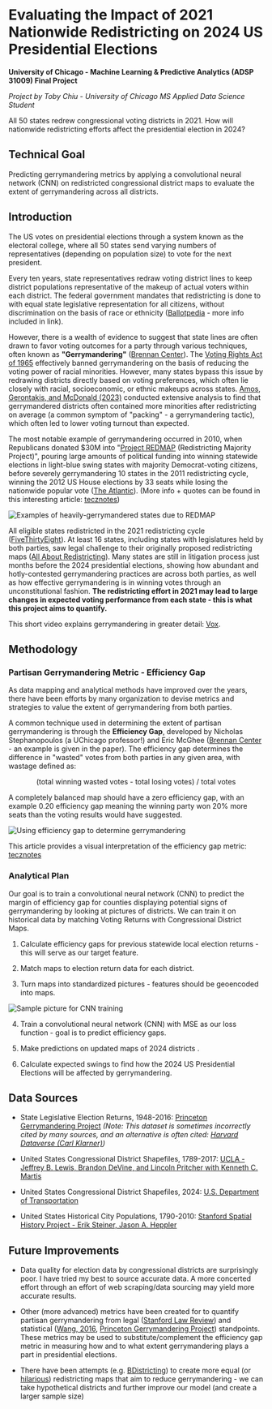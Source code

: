 # Evaluating the Impact of 2021 Nationwide Redistricting on 2024 US Presidential Elections

**University of Chicago - Machine Learning & Predictive Analytics (ADSP 31009) Final Project**

*Project by Toby Chiu - University of Chicago MS Applied Data Science Student*

All 50 states redrew congressional voting districts in 2021. How will nationwide redistricting efforts affect the presidential election in 2024? 

## Technical Goal

Predicting gerrymandering metrics by applying a convolutional neural network (CNN) on redistricted congressional district maps to evaluate the extent of gerrymandering across all districts.

## Introduction

The US votes on presidential elections through a system known as the electoral college, where all 50 states send varying numbers of representatives (depending on population size) to vote for the next president. 

Every ten years, state representatives redraw voting district lines to keep district populations representative of the makeup of actual voters within each district. The federal government mandates that redistricting is done to with equal state legislative representation for all citizens, without discrimination on the basis of race or ethnicity ([Ballotpedia](https://ballotpedia.org/Redistricting) - more info included in link).

However, there is a wealth of evidence to suggest that state lines are often drawn to favor voting outcomes for a party through various techniques, often known as **"Gerrymandering"** ([Brennan Center](https://www.brennancenter.org/our-work/research-reports/gerrymandering-explained)). The [Voting Rights Act of 1965](https://www.archives.gov/milestone-documents/voting-rights-act?_ga=2.99238622.1949216050.1715659324-971477195.1715659323) effectively banned gerrymandering on the basis of reducing the voting power of racial minorities. However, many states  bypass this issue by redrawing districts directly based on voting preferences, which often lie closely with racial, socioeconomic, or ethnic makeups across states. [Amos, Gerontakis, and McDonald (2023)](https://esra-conference.org/files/election-science-conference/files/changing_precinct_boundaries_esra-brianamos.pdf) conducted extensive analysis to find that gerrymandered districts often contained more minorities after redistricting on average (a common symptom of "packing" - a gerrymandering tactic), which often led to lower voting turnout than expected.

The most notable example of gerrymandering occurred in 2010, when Republicans donated $30M into "[Project REDMAP](https://www.redistrictingmajorityproject.com/) (Redistricting Majority Project)", pouring large amounts of political funding into winning statewide elections in light-blue swing states with majority Democrat-voting citizens, before severely gerrymandering 10 states in the 2011 redistricting cycle, winning the 2012 US House elections by 33 seats while losing the nationwide popular vote ([The Atlantic](https://www.theatlantic.com/politics/archive/2017/06/how-deep-blue-maryland-shows-redistricting-is-broken/531492/)). (More info + quotes can be found in this interesting article: [tecznotes](http://mike.teczno.com/notes/redistricting.html))

![Examples of heavily-gerrymandered states due to REDMAP](img\gerrymandering_examples.png)

All eligible states redistricted in the 2021 redistricting cycle ([FiveThirtyEight](https://projects.fivethirtyeight.com/redistricting-2022-maps/)). At least 16 states, including states with legislatures held by both parties, saw legal challenge to their originally proposed redistricting maps ([All About Redistricting](https://redistricting.lls.edu/national-overview/?colorby=Court%20Action&level=Congress&cycle=2020)). Many states are still in litigation process just months before the 2024 presidential elections, showing how abundant and hotly-contested gerrymandering practices are across both parties, as well as how effective gerrymandering is in winning votes through an unconstitutional fashion. **The redistricting effort in 2021 may lead to large changes in expected voting performance from each state - this is what this project aims to quantify.**

This short video explains gerrymandering in greater detail: [Vox](https://www.youtube.com/watch?v=QZZwoObFMhU&ab_channel=Vox).


## Methodology

### Partisan Gerrymandering Metric - Efficiency Gap

As data mapping and analytical methods have improved over the years, there have been efforts by many organization to devise metrics and strategies to value the extent of gerrymandering from both parties.

A common technique used in determining the extent of partisan gerrymandering is through the **Efficiency Gap**, developed by Nicholas Stephanopoulos (a UChicago professor!) and Eric McGhee ([Brennan Center](https://www.brennancenter.org/sites/default/files/legal-work/How_the_Efficiency_Gap_Standard_Works.pdf) - an example is given in the paper). The efficiency gap determines the difference in "wasted" votes from both parties in any given area, with wastage defined as: 

<p style="text-align: center;">(total winning wasted votes - total losing votes) / total votes</p>

A completely balanced map should have a zero efficiency gap, with an example 0.20 efficiency gap meaning the winning party won 20% more seats than the voting results would have suggested.

![Using efficiency gap to determine gerrymandering](img\bidirectional_efficiency_gap_histogram.png)

This article provides a visual interpretation of the efficiency gap metric: [tecznotes](http://mike.teczno.com/notes/redistricting/measuring-efficiency-gap.html)

### Analytical Plan

Our goal is to train a convolutional neural network (CNN) to predict the margin of efficiency gap for counties displaying potential signs of gerrymandering by looking at pictures of districts. We can train it on historical data by matching Voting Returns with Congressional District Maps.

1. Calculate efficiency gaps for previous statewide local election returns - this will serve as our target feature.

2. Match maps to election return data for each district.

3. Turn maps into standardized pictures - features should be geoencoded into maps.

![Sample picture for CNN training](img\sample_input_img.png)

4. Train a convolutional neural network (CNN) with MSE as our loss function - goal is to predict efficiency gaps.

5. Make predictions on updated maps of 2024 districts .

6. Calculate expected swings to find how the 2024 US Presidential Elections will be affected by gerrymandering. 


## Data Sources
- State Legislative Election Returns, 1948-2016: [Princeton Gerrymandering Project](https://gerrymander.princeton.edu/resources/) *(Note: This dataset is sometimes incorrectly cited by many sources, and an alternative is often cited: [Harvard Dataverse (Carl Klarner)](https://dataverse.harvard.edu/dataset.xhtml?persistentId=doi:10.7910/DVN/3WZFK9))*

- United States Congressional District Shapefiles, 1789-2017: [UCLA - Jeffrey B. Lewis, Brandon DeVine, and Lincoln Pritcher with Kenneth C. Martis](https://cdmaps.polisci.ucla.edu/)

- United States Congressional District Shapefiles, 2024: [U.S. Department of Transportation](https://geodata.bts.gov/datasets/8ef43e55f7524f02a0ecb3dd415caf33/explore?location=33.644581%2C163.934541%2C1.85)

- United States Historical City Populations, 1790-2010: [Stanford Spatial History Project - Erik Steiner, Jason A. Heppler](https://github.com/cestastanford/historical-us-city-populations/tree/master)

## Future Improvements
- Data quality for election data by congressional districts are surprisingly poor. I have tried my best to source accurate data. A more concerted effort through an effort of web scraping/data sourcing may yield more accurate results.

- Other (more advanced) metrics have been created for to quantify partisan gerrymandering from legal ([Stanford Law Review](https://www.stanfordlawreview.org/print/article/three-tests-for-practical-evaluation-of-partisan-gerrymandering/)) and statistical ([Wang, 2016](https://web.math.princeton.edu/~sswang/wang16_ElectionLawJournal_gerrymandering-MD-WI_.pdf), [Princeton Gerrymandering Project](https://gerrymander.princeton.edu/)) standpoints. These metrics may be used to substitute/complement the efficiency gap metric in measuring how and to what extent gerrymandering plays a part in presidential elections.

- There have been attempts (e.g. [BDistricting](https://bdistricting.com/2010/)) to create more equal (or [hilarious](https://fakeisthenewreal.org/random-states-of-america/)) redistricting maps that aim to reduce gerrymandering - we can take hypothetical districts and further improve our model (and create a larger sample size)